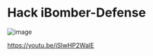 # Hack iBomber-Defense


![image](https://user-images.githubusercontent.com/56203475/150959163-16e3224e-8eb1-48f3-b227-9360891bd1b4.png)

https://youtu.be/jSlwHP2WalE

